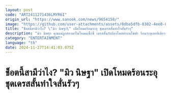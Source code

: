 ```yaml
---
layout: post
code: "ART2411271436LMYR6I"
origin_url: "https://www.sanook.com/news/9654158/"
image: "https://github.com/user-attachments/assets/8dba5dfb-0382-4ee8-81ff-55ce8fb08d2a"
title: "ช็อตนี้สามีว่าไง? \"มิว นิษฐา\" เปิดโหมดร้อนระอุ ชุดเดรสสั้นทำใจสั่นรัวๆ"
description: "มิว นิษฐา คุณแม่ลูกสองมาในโหมดเซ็กซี่ เดรสสั้นกับลีลาโพสท่าบนโซฟา ร้อนระอุเลยทีเดียว"
category: "ENTERTAINMENT"
language: "th"
date: 2024-11-27T14:41:03.075Z
---
```


# ช็อตนี้สามีว่าไง? "มิว นิษฐา" เปิดโหมดร้อนระอุ ชุดเดรสสั้นทำใจสั่นรัวๆ
